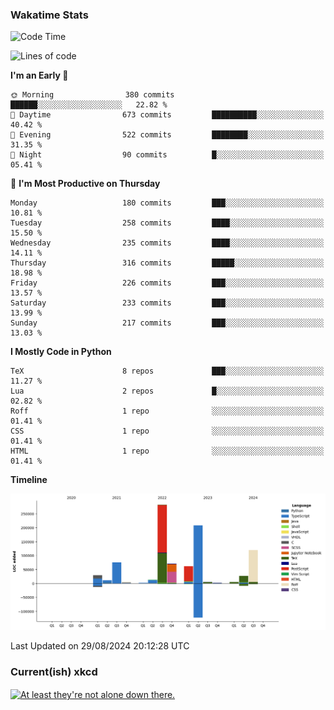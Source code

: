 ### Wakatime Stats
<!--START_SECTION:waka-->
![Code Time](http://img.shields.io/badge/Code%20Time-2%2C834%20hrs%2049%20mins-blue)

![Lines of code](https://img.shields.io/badge/From%20Hello%20World%20I%27ve%20Written-916.6%20thousand%20lines%20of%20code-blue)

**I'm an Early 🐤** 

```text
🌞 Morning                380 commits         ██████░░░░░░░░░░░░░░░░░░░   22.82 % 
🌆 Daytime                673 commits         ██████████░░░░░░░░░░░░░░░   40.42 % 
🌃 Evening                522 commits         ████████░░░░░░░░░░░░░░░░░   31.35 % 
🌙 Night                  90 commits          █░░░░░░░░░░░░░░░░░░░░░░░░   05.41 % 
```
📅 **I'm Most Productive on Thursday** 

```text
Monday                   180 commits         ███░░░░░░░░░░░░░░░░░░░░░░   10.81 % 
Tuesday                  258 commits         ████░░░░░░░░░░░░░░░░░░░░░   15.50 % 
Wednesday                235 commits         ████░░░░░░░░░░░░░░░░░░░░░   14.11 % 
Thursday                 316 commits         █████░░░░░░░░░░░░░░░░░░░░   18.98 % 
Friday                   226 commits         ███░░░░░░░░░░░░░░░░░░░░░░   13.57 % 
Saturday                 233 commits         ███░░░░░░░░░░░░░░░░░░░░░░   13.99 % 
Sunday                   217 commits         ███░░░░░░░░░░░░░░░░░░░░░░   13.03 % 
```


**I Mostly Code in Python** 

```text
TeX                      8 repos             ███░░░░░░░░░░░░░░░░░░░░░░   11.27 % 
Lua                      2 repos             █░░░░░░░░░░░░░░░░░░░░░░░░   02.82 % 
Roff                     1 repo              ░░░░░░░░░░░░░░░░░░░░░░░░░   01.41 % 
CSS                      1 repo              ░░░░░░░░░░░░░░░░░░░░░░░░░   01.41 % 
HTML                     1 repo              ░░░░░░░░░░░░░░░░░░░░░░░░░   01.41 % 
```



**Timeline**

![Lines of Code chart](https://raw.githubusercontent.com/joshuajeschek/joshuajeschek/main/assets/bar_graph.png)


 Last Updated on 29/08/2024 20:12:28 UTC
<!--END_SECTION:waka-->

### Current(ish) xkcd
<a id="xkcd-a" title="At least they're not alone down there." href="https://www.xkcd.com" target="_blank">
        <img align="center" id="xkcd-img" src="https://imgs.xkcd.com/comics/stranded.png" alt="At least they're not alone down there." height=300 />
</a>
